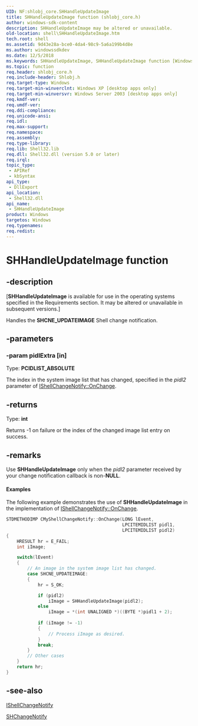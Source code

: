 ```yaml
---
UID: NF:shlobj_core.SHHandleUpdateImage
title: SHHandleUpdateImage function (shlobj_core.h)
author: windows-sdk-content
description: SHHandleUpdateImage may be altered or unavailable.
old-location: shell\SHHandleUpdateImage.htm
tech.root: shell
ms.assetid: 9d43e28a-bce0-4da4-98c9-5a6a199b4d8e
ms.author: windowssdkdev
ms.date: 12/5/2018
ms.keywords: SHHandleUpdateImage, SHHandleUpdateImage function [Windows Shell], _win32_SHHandleUpdateImage, shell.SHHandleUpdateImage, shlobj_core/SHHandleUpdateImage
ms.topic: function
req.header: shlobj_core.h
req.include-header: Shlobj.h
req.target-type: Windows
req.target-min-winverclnt: Windows XP [desktop apps only]
req.target-min-winversvr: Windows Server 2003 [desktop apps only]
req.kmdf-ver: 
req.umdf-ver: 
req.ddi-compliance: 
req.unicode-ansi: 
req.idl: 
req.max-support: 
req.namespace: 
req.assembly: 
req.type-library: 
req.lib: Shell32.lib
req.dll: Shell32.dll (version 5.0 or later)
req.irql: 
topic_type:
 - APIRef
 - kbSyntax
api_type:
 - DllExport
api_location:
 - Shell32.dll
api_name:
 - SHHandleUpdateImage
product: Windows
targetos: Windows
req.typenames: 
req.redist: 
---
```


# SHHandleUpdateImage function


## -description


<p class="CCE_Message">[<b>SHHandleUpdateImage</b> is available for use in the operating systems specified in the Requirements section. It may be altered or unavailable in subsequent versions.]

Handles the <b>SHCNE_UPDATEIMAGE</b> Shell change notification.


## -parameters




### -param pidlExtra [in]

Type: <b>PCIDLIST_ABSOLUTE</b>

The index in the system image list that has changed, specified in the <i>pidl2</i> parameter of <a href="https://msdn.microsoft.com/27ef6a2e-e463-4ba7-922f-20bf8e118d3a">IShellChangeNotify::OnChange</a>.


## -returns



Type: <b>int</b>

Returns -1 on failure or the index of the changed image list entry on success.




## -remarks



Use <b>SHHandleUpdateImage</b> only when the <i>pidl2</i> parameter received by your change notification callback is non-<b>NULL</b>.
            


#### Examples

The following example demonstrates the use of <b>SHHandleUpdateImage</b> in the implementation of <a href="https://msdn.microsoft.com/27ef6a2e-e463-4ba7-922f-20bf8e118d3a">IShellChangeNotify::OnChange</a>.


```cpp
STDMETHODIMP CMyShellChangeNotify::OnChange(LONG lEvent, 
                                            LPCITEMIDLIST pidl1, 
                                            LPCITEMIDLIST pidl2)
{
    HRESULT hr = E_FAIL;
    int iImage;

    switch(lEvent)
    {
        // An image in the system image list has changed.
        case SHCNE_UPDATEIMAGE:
        {
            hr = S_OK;

            if (pidl2)
                iImage = SHHandleUpdateImage(pidl2);
            else
                iImage = *(int UNALIGNED *)((BYTE *)pidl1 + 2);
               
            if (iImage != -1)
            {
                // Process iImage as desired.
            }
            break;
        }
        // Other cases
    }
    return hr;
}
```





## -see-also




<a href="https://msdn.microsoft.com/fc8d0bdd-0ca5-40e3-bdad-68ca1c64b08e">IShellChangeNotify</a>



<a href="https://msdn.microsoft.com/a9222ce9-0d06-4fd0-af3a-fd0e979713ce">SHChangeNotify</a>
 

 

